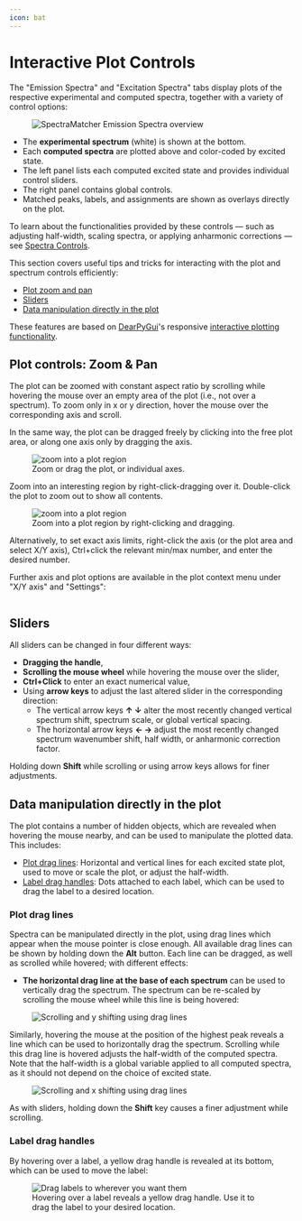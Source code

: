 ```yaml
---
icon: bat
---
```


# Interactive Plot Controls

The "Emission Spectra" and "Excitation Spectra" tabs display plots of the respective experimental and computed spectra, together with a variety of control options:

<figure><img src=".gitbook/assets/emission_tab.png" alt="SpectraMatcher Emission Spectra overview"><figcaption></figcaption></figure>

* The **experimental spectrum** (white) is shown at the bottom.
* Each **computed spectra** are plotted above and color-coded by excited state.
* The left panel lists each computed excited state and provides individual control sliders.
* The right panel contains global controls.
* Matched peaks, labels, and assignments are shown as overlays directly on the plot.

To learn about the functionalities provided by these controls — such as adjusting half-width, scaling spectra, or applying anharmonic corrections — see [Spectra Controls](spectra_controls.md).

This section covers useful tips and tricks for interacting with the plot and spectrum controls efficiently:

* [Plot zoom and pan](plot_controls.md#plot-controls-zoom--pan)
* [Sliders](plot_controls.md#sliders)
* [Data manipulation directly in the plot](plot_controls.md#data-manipulation-directly-in-the-plot)

These features are based on [DearPyGui](https://dearpygui.readthedocs.io/en/latest/index.html)'s responsive [interactive plotting functionality](https://dearpygui.readthedocs.io/en/latest/documentation/plots.html).

## Plot controls: Zoom & Pan

The plot can be zoomed with constant aspect ratio by scrolling while hovering the mouse over an empty area of the plot (i.e., not over a spectrum).
To zoom only in x or y direction, hover the mouse over the corresponding axis and scroll.

In the same way, the plot can be dragged freely by clicking into the free plot area, or along one axis only by dragging the axis.

<figure><img src=".gitbook/assets/zoom_pan_hq.gif" alt="zoom into a plot region"><figcaption>Zoom or drag the plot, or individual axes.</figcaption></figure>

Zoom into an interesting region by right-click-dragging over it. Double-click the plot to zoom out to show all contents.

<figure><img src=".gitbook/assets/rightclick_zoom.gif" alt="zoom into a plot region"><figcaption>Zoom into a plot region by right-clicking and dragging.</figcaption></figure>

Alternatively, to set exact axis limits, right-click the axis (or the plot area and select X/Y axis), Ctrl+click the relevant min/max number, and enter the desired number.

Further axis and plot options are available in the plot context menu under "X/Y axis" and "Settings":

<figure><img src=".gitbook/assets/Axis_right_click_menu.png" alt=""><figcaption></figcaption></figure>


## Sliders

All sliders can be changed in four different ways:
* **Dragging the handle**,
* **Scrolling the mouse wheel** while hovering the mouse over the slider,
* **Ctrl+Click** to enter an exact numerical value,
* Using **arrow keys** to adjust the last altered slider in the corresponding direction:
  * The vertical arrow keys **↑ ↓** alter the most recently changed vertical spectrum shift, spectrum scale, or global vertical spacing.
  * The horizontal arrow keys **← →** adjust the most recently changed spectrum wavenumber shift, half width, or anharmonic correction factor.

Holding down **Shift** while scrolling or using arrow keys allows for finer adjustments.

## Data manipulation directly in the plot

The plot contains a number of hidden objects, which are revealed when hovering the mouse nearby, and can be used to manipulate the plotted data. This includes:
* [Plot drag lines](#plot-drag-lines): Horizontal and vertical lines for each excited state plot, used to move or scale the plot, or adjust the half-width.
* [Label drag handles](#label-drag-handles): Dots attached to each label, which can be used to drag the label to a desired location.

### Plot drag lines

Spectra can be manipulated directly in the plot, using drag lines which appear when the mouse pointer is close enough. All available drag lines can be shown by holding down the **Alt** button. Each line can be dragged, as well as scrolled while hovered; with different effects:
* **The horizontal drag line at the base of each spectrum** can be used to vertically drag the spectrum. The spectrum can be re-scaled by scrolling the mouse wheel while this line is being hovered:

<figure><img src=".gitbook/assets/scroll_and_y_shift_using_drag_lines.gif" alt="Scrolling and y shifting using drag lines"><figcaption></figcaption></figure>

Similarly, hovering the mouse at the position of the highest peak reveals a line which can be used to horizontally drag the spectrum. Scrolling while this drag line is hovered adjusts the half-width of the computed spectra.
Note that the half-width is a global variable applied to all computed spectra, as it should not depend on the choice of excited state.

<figure><img src=".gitbook/assets/scroll_and_wavenumber_shift_using_drag_lines.gif" alt="Scrolling and x shifting using drag lines"><figcaption></figcaption></figure>

As with sliders, holding down the **Shift** key causes a finer adjustment while scrolling.

### Label drag handles
By hovering over a label, a yellow drag handle is revealed at its bottom, which can be used to move the label:

<figure><img src=".gitbook/assets/label_moving.gif" alt="Drag labels to wherever you want them"><figcaption>Hovering over a label reveals a yellow drag handle. Use it to drag the label to your desired location.</figcaption></figure>
